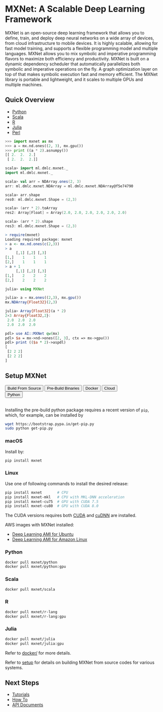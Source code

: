 # MXNet: A Scalable Deep Learning Framework

MXNet is an open-source deep learning framework that allows you to define,
train, and deploy deep neural networks on a wide array of devices, from cloud
infrastructure to mobile devices.  It is highly scalable, allowing for fast
model training, and supports a flexible programming model and multiple
languages. MXNet allows you to mix symbolic and imperative programming flavors
to maximize both efficiency and productivity.  MXNet is built on a dynamic
dependency scheduler that automatically parallelizes both symbolic and
imperative operations on the fly.  A graph optimization layer on top of that
makes symbolic execution fast and memory efficient. The MXNet library is
portable and lightweight, and it scales to multiple GPUs and multiple machines.

## Quick Overview

<div id="lang-demo">
<ul class="nav nav-tabs" role="tablist">
<li role="presentation" class="active">
<a href="#python-demo" role="tab" data-toggle="tab">Python</a>
</li>
<li role="presentation">
<a href="#scala-demo" role="tab" data-toggle="tab">Scala</a>
</li>
<li role="presentation">
<a href="#r-demo" role="tab" data-toggle="tab">R</a>
</li>
<li role="presentation">
<a href="#julia-demo" role="tab" data-toggle="tab">Julia</a>
</li>
<li role="presentation">
<a href="#perl-demo" role="tab" data-toggle="tab">Perl</a>
</li>
</ul>
<div class="tab-content">
<div role="tabpanel" class="tab-pane active" id="python-demo">

```python
>>> import mxnet as mx
>>> a = mx.nd.ones((2, 3), mx.gpu())
>>> print ((a * 2).asnumpy())
[[ 2.  2.  2.]
 [ 2.  2.  2.]]
```

</div> <!-- python-demo -->
<div role="tabpanel" class="tab-pane" id="scala-demo">

```scala
scala> import ml.dmlc.mxnet._
import ml.dmlc.mxnet._

scala> val arr = NDArray.ones(2, 3)
arr: ml.dmlc.mxnet.NDArray = ml.dmlc.mxnet.NDArray@f5e74790

scala> arr.shape
res0: ml.dmlc.mxnet.Shape = (2,3)

scala> (arr * 2).toArray
res2: Array[Float] = Array(2.0, 2.0, 2.0, 2.0, 2.0, 2.0)

scala> (arr * 2).shape
res3: ml.dmlc.mxnet.Shape = (2,3)
```

</div> <!-- scala-demo -->
<div role="tabpanel" class="tab-pane" id="r-demo">

```r
> require(mxnet)
Loading required package: mxnet
> a <- mx.nd.ones(c(2,3))
> a
     [,1] [,2] [,3]
[1,]    1    1    1
[2,]    1    1    1
> a + 1
     [,1] [,2] [,3]
[1,]    2    2    2
[2,]    2    2    2
```

</div> <!-- r-demo -->
<div role="tabpanel" class="tab-pane" id="julia-demo">

```julia
julia> using MXNet

julia> a = mx.ones((2,3), mx.gpu())
mx.NDArray{Float32}(2,3)

julia> Array{Float32}(a * 2)
2×3 Array{Float32,2}:
 2.0  2.0  2.0
 2.0  2.0  2.0
```

</div> <!-- julia-demo -->
<div role="tabpanel" class="tab-pane" id="perl-demo">

```perl
pdl> use AI::MXNet qw(mx)
pdl> $a = mx->nd->ones([2, 3], ctx => mx->gpu())
pdl> print (($a * 2)->aspdl)
[
 [2 2 2]
 [2 2 2]
]
```

</div> <!-- perl-demo -->
</div>
</div>

## Setup MXNet

<div class="btn-group opt-group" role="group">
<button type="button" class="btn btn-default opt">Build From Source</button>
<button type="button" class="btn btn-default opt active">Pre-Build Binaries</button>
<button type="button" class="btn btn-default opt">Docker</button>
<button type="button" class="btn btn-default opt">Cloud</button>
</div> <!-- opt-group -->

<div class="pre-build-binaries">

<div class="btn-group opt-group" role="group">
<button type="button" class="btn btn-default opt active">Python</button>
</div> <!-- opt-group -->
<br>

<div class="python">

Installing the pre-build python package requires a recent version of `pip`,
which, for example, can be installed by

```bash
wget https://bootstrap.pypa.io/get-pip.py
sudo python get-pip.py
```

<h3>macOS</h3>

Install by:

```bash
pip install mxnet
```

<h3>Linux</h3>

Use one of following commands to install the desired release:

```bash
pip install mxnet       # CPU
pip install mxnet-mkl   # CPU with MKL-DNN acceleration
pip install mxnet-cu75  # GPU with CUDA 7.5
pip install mxnet-cu80  # GPU with CUDA 8.0
```

The CUDA versions requires both [CUDA](https://developer.nvidia.com/cuda-toolkit)
  and [cuDNN](https://developer.nvidia.com/cudnn) are installed.

</div> <!-- python -->

</div> <!-- pre-build-binaries -->

<div class="cloud">

AWS images with MXNet installed:

- [Deep Learning AMI for Ubuntu](https://aws.amazon.com/marketplace/pp/B06VSPXKDX)
- [Deep Learning AMI for Amazon Linux](https://aws.amazon.com/marketplace/pp/B01M0AXXQB)

</div> <!-- cloud -->

<div class="docker">

<h3>Python</h3>

```bash
docker pull mxnet/python
docker pull mxnet/python:gpu
```

<h3>Scala</h3>

```bash
docker pull mxnet/scala
```

<h3>R</h3>

```bash
docker pull mxnet/r-lang
docker pull mxnet/r-lang:gpu
```

<h3>Julia</h3>

```bash
docker pull mxnet/julia
docker pull mxnet/julia:gpu
```

Refer to [docker/](../../docker/) for more details.

</div> <!-- docker -->

<div class="build-from-source">

Refer to [setup](./setup.md) for details on building MXNet from source codes for
various systems.

</div> <!-- build-from-source -->

<script type="text/javascript" src='../../_static/js/options.js'></script>

## Next Steps

* [Tutorials](http://mxnet.io/tutorials/index.html)
* [How To](http://mxnet.io/how_to/index.html)
* [API Documents](http://mxnet.io/api/index.html)
